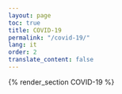 ```yaml
---
layout: page
toc: true
title: COVID-19
permalink: "/covid-19/"
lang: it
order: 2
translate_content: false
---
```



{% render_section COVID-19 %}
